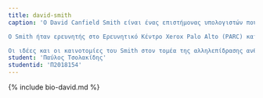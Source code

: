 ```yaml
---
title: david-smith
caption: 'O David Canfield Smith είναι ένας επιστήμονας υπολογιστών που είναι γνωστός για την ανάπτυξη του πρώτου διαχειριστή παραθύρων για το Xerox Alto, που ονομάζεται "Alto WM" το 1973. Αυτό το σύστημα ήταν ένα από τα πρώτα που χρησιμοποίησε επικαλυπτόμενα παράθυρα και μια διεπαφή βασισμένη σε ποντίκι, η οποία ήταν επαναστατική ιδέα εκείνη την εποχή. Η εργασία του Smith στο Alto WM έθεσε τα θεμέλια για την ανάπτυξη σύγχρονων γραφικών διεπαφών χρήστη και διαχειριστών παραθύρων.

Ο Smith ήταν ερευνητής στο Ερευνητικό Κέντρο Xerox Palo Alto (PARC) και εργάστηκε στην ανάπτυξη του υπολογιστή Alto, ο οποίος ήταν ένας από τους πρώτους προσωπικούς υπολογιστές με γραφική διεπαφή χρήστη. Ήταν ένας από τους πρωτοπόρους στον τομέα της αλληλεπίδρασης ανθρώπου-υπολογιστή και η δουλειά του στο Alto WM ήταν μια σημαντική συμβολή στην ανάπτυξη των σύγχρονων διαχειριστών παραθύρων.

Οι ιδέες και οι καινοτομίες του Smith στον τομέα της αλληλεπίδρασης ανθρώπου-υπολογιστή είχαν διαρκή αντίκτυπο στο σχεδιασμό και τη λειτουργικότητα των σύγχρονων διαχειριστών παραθύρων και έκαναν τους υπολογιστές πιο προσιτούς και φιλικούς προς τον χρήστη για τους ανθρώπους σε όλο τον κόσμο. Συνεχίζει να εργάζεται στον τομέα της επιστήμης των υπολογιστών και της αλληλεπίδρασης ανθρώπου-υπολογιστή και θεωρείται πρωτοπόρος και σεβαστή προσωπικότητα στον κλάδο.'
student: 'Παύλος Τσολακίδης'
studentid: 'Π2018154'
---
```


{% include bio-david.md %}
